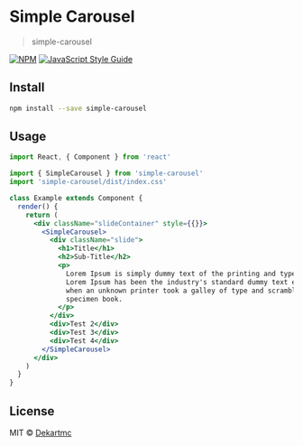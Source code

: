 # Simple Carousel

> simple-carousel

[![NPM](https://img.shields.io/npm/v/simple-carousel.svg)](https://www.npmjs.com/package/simple-carousel) [![JavaScript Style Guide](https://img.shields.io/badge/code_style-standard-brightgreen.svg)](https://standardjs.com)

## Install

```bash
npm install --save simple-carousel
```

## Usage

```jsx
import React, { Component } from 'react'

import { SimpleCarousel } from 'simple-carousel'
import 'simple-carousel/dist/index.css'

class Example extends Component {
  render() {
    return (
      <div className="slideContainer" style={{}}>
        <SimpleCarousel>
          <div className="slide">
            <h1>Title</h1>
            <h2>Sub-Title</h2>
            <p>
              Lorem Ipsum is simply dummy text of the printing and typesetting industry.
              Lorem Ipsum has been the industry's standard dummy text ever since the 1500s,
              when an unknown printer took a galley of type and scrambled it to make a type
              specimen book.
            </p>
          </div>
          <div>Test 2</div>
          <div>Test 3</div>
          <div>Test 4</div>
        </SimpleCarousel>
      </div>
    )
  }
}
```

## License

MIT © [Dekartmc](https://github.com/Dekartmc)
